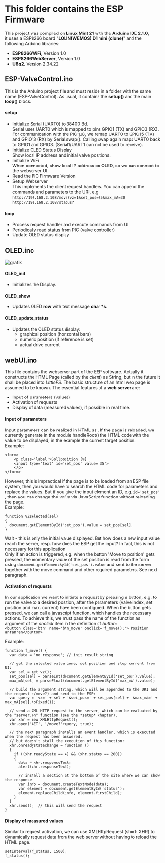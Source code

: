 # This folder contains the ESP Firmware
This project was compiled on **Linux Mint 21** with the **Arduino IDE 2.1.0**, <br>
it uses a ESP8266 board "**LOLIN(WEMOS) D1  mini (clone)**" and
the following Arduino libraries:

- **ESP8266WiFi**, Version 1.0
- **ESP8266WebServer**, Version 1.0
- **U8g2**, Version 2.34.22

## ESP-ValveControl.ino
This is the Arduino project file and must reside in a folder with the same name (ESP-ValveControl).
As usual, it contains the **setup()** and the main **loop()** blocs.

#### setup
- Initialize Serial (UART0) to 38400 Bd. <br>
  Serial uses UART0 which is mapped to pins GPIO1 (TX) and GPIO3 (RX).  <br>
  For communication with the PIC-µC, we remap UART0 to GPIO15 (TX) and GPIO13 (RX) by Serial.swap(). 
  Calling swap again maps UART0 back to GPIO1 and GPIO3. (Serial1/UART1 can not be used to receive).
- Initialize OLED Status Display <br>
  Show local IP address and initial valve positions.
- Initialize WiFi <br>
  When connected, show local IP address on OLED, so we can connect to the webserver UI.
- Read the PIC Firmware Version
- Setup Webserver <br>
  This implements the client request handlers. You can append the commands and parameters to the URI, e.g. <br>
  ``` http://192.168.2.108/move?vz=1&set_pos=25&max_mA=30 ``` <br>
  ``` http://192.168.2.108/status? ```

#### loop
- Process request handler and execute commands from UI
- Periodically read status from PIC (valve controller)
- Update OLED status display

## OLED.ino

![grafik](https://github.com/deklaus/OpenValveControl/assets/134941062/381b864e-4c95-4f8c-b542-b32fa9c08f5e)

#### OLED_init
- Initializes the Display.

#### OLED_show
- Updates OLED **row** with text message **char \*s**.

#### OLED_update_status
- Updates the OLED status display:
  - graphical position (horizontal bars)
  - numeric position (if reference is set)
  - actual drive current 

## webUI.ino
This file contains the webserver part of the ESP software. Actually it constructs the HTML Page (called by the *client*) 
as String, but in the future it shall be placed into *LittleFS*. The basic structure of an html web page is assumed to be known. 
The essential features of a **web server** are:
- Input of parameters (values)
- Activation of requests
- Display of data (measured values), if possible in real time.

#### Input of parameters
Input parameters can be realized in HTML as <forms>.
If the page is reloaded, we currently generate in the module handleRoot() the HTML code 
with the value to be displayed, in the example the current target position. <br>
Example:
``` 
<form> 
	<p class='label'>Sollposition [%] 
	<input type='text' id='set_pos' value='35'>
	</p>
</form>
```
However, this is impractical if the page is to be loaded from an ESP file system, 
then you would have to search the HTML code for parameters and replace the values.
But if you give the input element an ID, e.g. ```id='set_pos' ```, then you can change 
the *value* via JavaScript function without reloading the page. <br>
Example:

```
function VZselected(sel) 
{
  document.getElementById('set_pos').value = set_pos[sel];
}
```
Wait - this is only the initial value displayed. But how does a new input value reach the server,
resp. how does the ESP get the input? In fact, this is not necessary for this application! <br>
Only if an action is triggered, e.g. when the button 'Move to position' gets pressed, the momentary *value* of the 
set position is read from the form using ``` document.getElementById('set_pos').value ``` and sent to the 
server together with the move command and other required parameters. See next paragraph.

#### Activation of requests
In our application we want to initiate a request by pressing a button, e.g. to run the valve to a desired 
position, after the parameters (valve index, set position and max. current) have been configured.
When the button gets pressed, we can call a javascript function, which handles the necessary actions.
To achieve this, we must pass the name of the function as argument of the *onclick* item in the definition of *button*: <br>
``` <button class='btn' name='btn_move' onclick='f_move();'> Position anfahren</button> ```

Example:
```
function f_move() {
  var data = 'no response';	// init result string

  // get the selected valve zone, set position and stop current from UI:
  var sel = get_vz();	
  set_pos[sel] = parseInt(document.getElementById('set_pos').value);
  max_mA[sel] = parseFloat(document.getElementById('max_mA').value);

  // build the argument string, which will be appended to the URI and the request (/move?) and send to the ESP:
  var query = 'vz=' + sel + '&set_pos=' + set_pos[sel] + '&max_mA=' + max_mA[sel].toFixed(1);

  // send a XML HTTP request to the server, which can be evaluated by the "server.on" function (see the *setup* chapter).  
  var xhr = new XMLHttpRequest();
  xhr.open('GET', '/move?'+query, true);

  // the next paragraph installs an event handler, which is executed when the request has been answered,
  // but doesn't stall the execution of this function:
  xhr.onreadystatechange = function ()
  {
    if ((xhr.readyState == 4) && (xhr.status == 200))
    {
      data = xhr.responseText;
      alert(xhr.responseText);

      // install a section at the bottom of the site where we can show the response
      var info = document.createTextNode(data);
      var element = document.getElementById('status');
      element.replaceChild(info, element.firstChild);
    }
  }
  xhr.send();  // this will send the request
}
```

#### Display of measured values

Similar to request activation, we can use XMLHttpRequest (short: XHR) to dynamically request data from 
the web server without having to reload the HTML page.


```
setInterval(f_status, 1500);
f_status();
```






